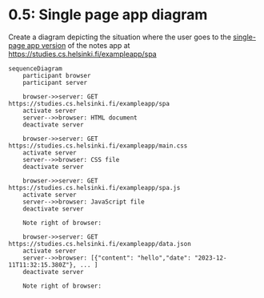 # 0.5: Single page app diagram
Create a diagram depicting the situation where the user goes to the [single-page app version](https://fullstackopen.com/en/part0/fundamentals_of_web_apps#single-page-app) of the notes app at https://studies.cs.helsinki.fi/exampleapp/spa

```mermaid
sequenceDiagram
    participant browser
    participant server

    browser->>server: GET https://studies.cs.helsinki.fi/exampleapp/spa
    activate server
    server-->>browser: HTML document
    deactivate server

    browser->>server: GET https://studies.cs.helsinki.fi/exampleapp/main.css
    activate server
    server-->>browser: CSS file
    deactivate server

    browser->>server: GET https://studies.cs.helsinki.fi/exampleapp/spa.js
    activate server
    server-->>browser: JavaScript file
    deactivate server

    Note right of browser: 

    browser->>server: GET https://studies.cs.helsinki.fi/exampleapp/data.json
    activate server
    server-->>browser: [{"content": "hello","date": "2023-12-11T11:32:15.380Z"}, ... ]
    deactivate server

    Note right of browser: 
```